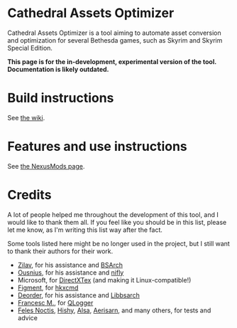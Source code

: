 # Cathedral Assets Optimizer

Cathedral Assets Optimizer is a tool aiming to automate asset conversion and optimization for several Bethesda games, such as Skyrim and Skyrim Special Edition.

**This page is for the in-development, experimental version of the tool. Documentation is likely outdated.**

# Build instructions

See [the wiki](https://gitlab.com/G_ka/sse-assets-optimiser/wikis/Build-instructions).

# Features and use instructions

See [the NexusMods page](https://www.nexusmods.com/skyrimspecialedition/mods/23316).

# Credits

A lot of people helped me throughout the development of this tool, and I would like to thank them all.
If you feel like you should be in this list, please let me know, as I'm writing this list way after the fact.

Some tools listed here might be no longer used in the project, but I still want to thank their authors for their work.

- [Zilav](https://github.com/zilav), for his assistance and [BSArch](https://github.com/TES5Edit/TES5Edit/tree/dev/Tools/BSArchive)
- [Ousnius](https://github.com/ousnius), for his assistance and [nifly](https://github.com/ousnius/nifly)
- Microsoft, for [DirectXTex](https://github.com/Microsoft/DirectXTex) (and making it Linux-compatible!)
- [Figment](figment), for [hkxcmd](https://github.com/figment/hkxcmd)
- [Deorder](https://github.com/deorder/), for his assistance and [Libbsarch](https://github.com/deorder/libbsarch)
- [Francesc M.](francescmm), for [QLogger](https://github.com/francescmm/QLogger)
- [Feles Noctis](https://ko-fi.com/felesnoctis), [Hishy](https://www.nexusmods.com/skyrimspecialedition/users/3259968), [Alsa](https://github.com/alsa64), [Aerisarn](https://github.com/aerisarn), and many others, for tests and advice
